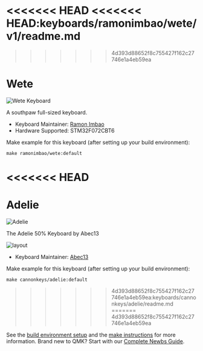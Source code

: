 <<<<<<< HEAD
<<<<<<< HEAD:keyboards/ramonimbao/wete/v1/readme.md
=======
>>>>>>> 4d393d88652f8c755427f162c27746e1a4eb59ea
# Wete

![Wete Keyboard](https://i.imgur.com/dZ4FRar.jpg)

A southpaw full-sized keyboard.

* Keyboard Maintainer: [Ramon Imbao](https://github.com/ramonimbao)
* Hardware Supported: STM32F072CBT6

Make example for this keyboard (after setting up your build environment):

    make ramonimbao/wete:default
<<<<<<< HEAD
=======
# Adelie

![Adelie](https://imgur.com/sMLIIXoh.png)

The Adelie 50% Keyboard by Abec13

![layout](https://imgur.com/85Zn3Xvh.png)

* Keyboard Maintainer: [Abec13](https://github.com/abec13)

Make example for this keyboard (after setting up your build environment):

    make cannonkeys/adelie:default
>>>>>>> 4d393d88652f8c755427f162c27746e1a4eb59ea:keyboards/cannonkeys/adelie/readme.md
=======
>>>>>>> 4d393d88652f8c755427f162c27746e1a4eb59ea

See the [build environment setup](https://docs.qmk.fm/#/getting_started_build_tools) and the [make instructions](https://docs.qmk.fm/#/getting_started_make_guide) for more information. Brand new to QMK? Start with our [Complete Newbs Guide](https://docs.qmk.fm/#/newbs).
